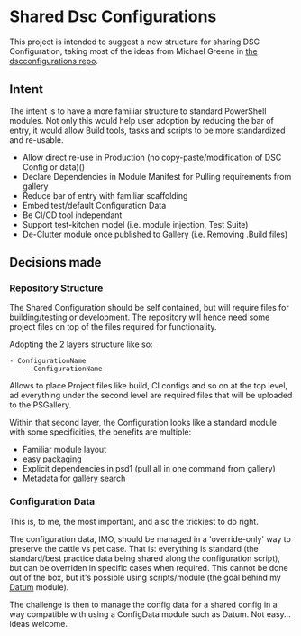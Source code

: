 # Shared Dsc Configurations

This project is intended to suggest a new structure for sharing DSC Configuration, taking most of the ideas from Michael Greene in [the dscconfigurations repo](https://github.com/powershell/dscconfigurations).

## Intent

The intent is to have a more familiar structure to standard PowerShell modules. Not only this would help user adoption by
reducing the bar of entry, it would allow Build tools, tasks and scripts to be more standardized and re-usable.

- Allow direct re-use in Production (no copy-paste/modification of DSC Config or data)()
- Declare Dependencies in Module Manifest for Pulling requirements from gallery
- Reduce bar of entry with familiar scaffolding
- Embed test/default Configuration Data
- Be CI/CD tool independant
- Support test-kitchen model (i.e. module injection, Test Suite)
- De-Clutter module once published to Gallery (i.e. Removing .Build files)

## Decisions made

### Repository Structure
The Shared Configuration should be self contained, but will require files for building/testing or development.
The repository will hence need some project files on top of the files required for functionality.

Adopting the 2 layers structure like so:
```
- ConfigurationName
    - ConfigurationName
```
Allows to place Project files like build, CI configs and so on at the top level, ad everything under the second level are required files that will be uploaded to the PSGallery.

Within that second layer, the Configuration looks like a standard module with some specificities, the benefits are multiple:
- Familiar module layout
- easy packaging
- Explicit dependencies in psd1 (pull all in one command from gallery)
- Metadata for gallery search


### Configuration Data

This is, to me, the most important, and also the trickiest to do right.

The configuration data, IMO, should be managed in a 'override-only' way to preserve the cattle vs pet case. That is: everything is standard (the standard/best practice data being shared along the configuration script), but can be overriden in specific cases when required.
This cannot be done out of the box, but it's possible using scripts/module (the goal behind my [Datum](https://github.com/gaelcolas/datum) module).

The challenge is then to manage the config data for a shared config in a way compatible with using a ConfigData module such as Datum.
Not easy... ideas welcome.